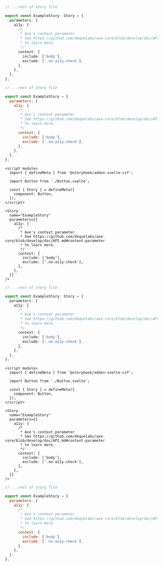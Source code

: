 ```ts filename="Button.stories.ts" renderer="common" language="ts"
// ...rest of story file

export const ExampleStory: Story = {
  parameters: {
    a11y: {
      /*
       * Axe's context parameter
       * See https://github.com/dequelabs/axe-core/blob/develop/doc/API.md#context-parameter
       * to learn more.
       */
      context: {
        include: ['body'],
        exclude: ['.no-a11y-check'],
      },
    },
  },
};
```

```js filename="Button.stories.js" renderer="common" language="js"
// ...rest of story file

export const ExampleStory = {
  parameters: {
    a11y: {
      /*
       * Axe's context parameter
       * See https://github.com/dequelabs/axe-core/blob/develop/doc/API.md#context-parameter
       * to learn more.
       */
      context: {
        include: ['body'],
        exclude: ['.no-a11y-check'],
      },
    },
  },
};
```

```svelte filename="Button.stories.svelte" renderer="svelte" language="ts" tabTitle="Svelte CSF"
<script module>
  import { defineMeta } from '@storybook/addon-svelte-csf';

  import Button from './Button.svelte';

  const { Story } = defineMeta({
    component: Button,
  });
</script>

<Story
  name="ExampleStory"
  parameters={{
    a11y: {
      /*
       * Axe's context parameter
       * See https://github.com/dequelabs/axe-core/blob/develop/doc/API.md#context-parameter
       * to learn more.
       */
      context: {
        include: ['body'],
        exclude: ['.no-a11y-check'],
      },
    },
  }}
/>
```

```ts filename="Button.stories.ts" renderer="svelte" language="ts" tabTitle="CSF"
// ...rest of story file

export const ExampleStory: Story = {
  parameters: {
    a11y: {
      /*
       * Axe's context parameter
       * See https://github.com/dequelabs/axe-core/blob/develop/doc/API.md#context-parameter
       * to learn more.
       */
      context: {
        include: ['body'],
        exclude: ['.no-a11y-check'],
      },
    },
  },
};
```

```svelte filename="Button.stories.svelte" renderer="svelte" language="js" tabTitle="Svelte CSF"
<script module>
  import { defineMeta } from '@storybook/addon-svelte-csf';

  import Button from './Button.svelte';

  const { Story } = defineMeta({
    component: Button,
  });
</script>

<Story
  name="ExampleStory"
  parameters={{
    a11y: {
      /*
       * Axe's context parameter
       * See https://github.com/dequelabs/axe-core/blob/develop/doc/API.md#context-parameter
       * to learn more.
       */
      context: {
        include: ['body'],
        exclude: ['.no-a11y-check'],
      },
    },
  }}
/>
```

```js filename="Button.stories.js" renderer="svelte" language="js" tabTitle="CSF"
// ...rest of story file

export const ExampleStory = {
  parameters: {
    a11y: {
      /*
       * Axe's context parameter
       * See https://github.com/dequelabs/axe-core/blob/develop/doc/API.md#context-parameter
       * to learn more.
       */
      context: {
        include: ['body'],
        exclude: ['.no-a11y-check'],
      },
    },
  },
};
```
